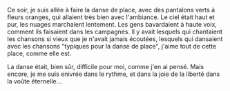 
Ce soir, je suis allée à faire la danse de place, avec des pantalons verts à fleurs oranges, qui allaient très bien avec l'ambiance. Le ciel était haut et pur, les nuages marchaient lentement. Les gens bavardaient à haute voix, comment ils faisaient dans les campagnes. Il y avait lesquels qui chantaient les chansons si vieux que je n'avait jamais écoutées, lesquels qui dansaient avec les chansons "typiques pour la danse de place", j'aime tout de cette place, comme elle est.

La danse était, bien sûr, difficile pour moi, comme j'en ai pensé. Mais encore, je me suis enivrée dans le rythme, et dans la joie de la liberté dans la voûte éternelle...